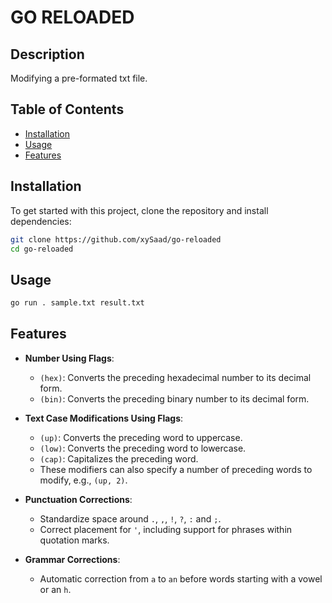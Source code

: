 # GO RELOADED

## Description

Modifying a pre-formated txt file.

## Table of Contents

- [Installation](#installation)
- [Usage](#usage)
- [Features](#features)

## Installation

To get started with this project, clone the repository and install dependencies:

```bash
git clone https://github.com/xySaad/go-reloaded
cd go-reloaded
```

## Usage

```bash
go run . sample.txt result.txt
```

## Features

- **Number Using Flags**:

  - `(hex)`: Converts the preceding hexadecimal number to its decimal form.
  - `(bin)`: Converts the preceding binary number to its decimal form.

- **Text Case Modifications Using Flags**:

  - `(up)`: Converts the preceding word to uppercase.
  - `(low)`: Converts the preceding word to lowercase.
  - `(cap)`: Capitalizes the preceding word.
  - These modifiers can also specify a number of preceding words to modify, e.g., `(up, 2)`.

- **Punctuation Corrections**:

  - Standardize space around `.`, `,`, `!`, `?`, `:` and `;`.
  - Correct placement for `'`, including support for phrases within quotation marks.

- **Grammar Corrections**:
  - Automatic correction from `a` to `an` before words starting with a vowel or an `h`.
